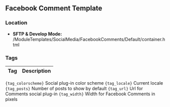 ## Facebook Comment Template

### Location
* **SFTP & Develop Mode:** /ModuleTemplates/SocialMedia/FacebookComments/Default/container.html

### Tags

Tag | Description
-------------- | -------------
`{tag_colorscheme}`  Social plug-in color scheme
`{tag_locale}`	Current locale
`{tag_posts}`	Number of posts to show by default
`{tag_url}`	Url for Comments social plug-in
`{tag_width}`	Width for Facebook Comments in pixels
